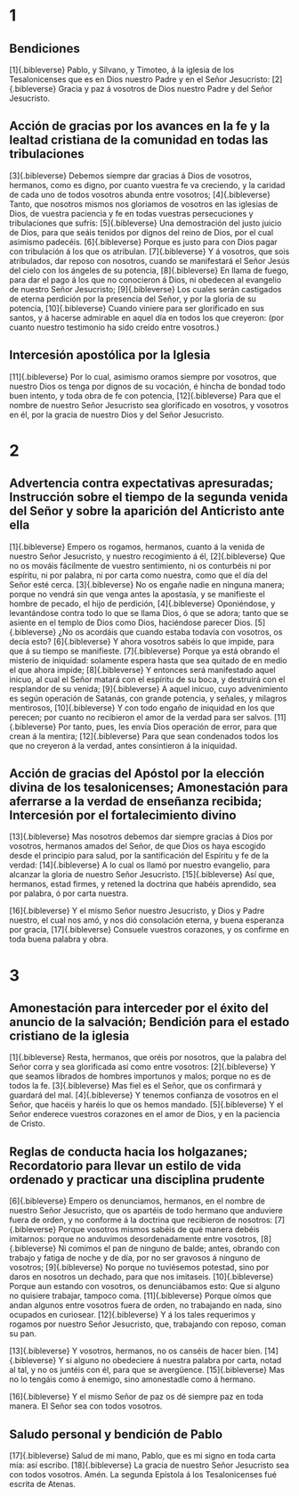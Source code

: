 # 1 
## Bendiciones
[1]{.bibleverse} Pablo, y Silvano, y Timoteo, á la iglesia de los Tesalonicenses que es en Dios nuestro Padre y en el Señor Jesucristo: 
[2]{.bibleverse} Gracia y paz á vosotros de Dios nuestro Padre y del Señor Jesucristo.

## Acción de gracias por los avances en la fe y la lealtad cristiana de la comunidad en todas las tribulaciones
 
[3]{.bibleverse} Debemos siempre dar gracias á Dios de vosotros, hermanos, como es digno, por cuanto vuestra fe va creciendo, y la caridad de cada uno de todos vosotros abunda entre vosotros; 
[4]{.bibleverse} Tanto, que nosotros mismos nos gloriamos de vosotros en las iglesias de Dios, de vuestra paciencia y fe en todas vuestras persecuciones y tribulaciones que sufrís: 
[5]{.bibleverse} Una demostración del justo juicio de Dios, para que seáis tenidos por dignos del reino de Dios, por el cual asimismo padecéis. 
[6]{.bibleverse} Porque es justo para con Dios pagar con tribulación á los que os atribulan. 
[7]{.bibleverse} Y á vosotros, que sois atribulados, dar reposo con nosotros, cuando se manifestará el Señor Jesús del cielo con los ángeles de su potencia, 
[8]{.bibleverse} En llama de fuego, para dar el pago á los que no conocieron á Dios, ni obedecen al evangelio de nuestro Señor Jesucristo; 
[9]{.bibleverse} Los cuales serán castigados de eterna perdición por la presencia del Señor, y por la gloria de su potencia, 
[10]{.bibleverse} Cuando viniere para ser glorificado en sus santos, y á hacerse admirable en aquel día en todos los que creyeron: (por cuanto nuestro testimonio ha sido creído entre vosotros.)

## Intercesión apostólica por la Iglesia
 
[11]{.bibleverse} Por lo cual, asimismo oramos siempre por vosotros, que nuestro Dios os tenga por dignos de su vocación, é hincha de bondad todo buen intento, y toda obra de fe con potencia, 
[12]{.bibleverse} Para que el nombre de nuestro Señor Jesucristo sea glorificado en vosotros, y vosotros en él, por la gracia de nuestro Dios y del Señor Jesucristo. 

# 2 
## Advertencia contra expectativas apresuradas; Instrucción sobre el tiempo de la segunda venida del Señor y sobre la aparición del Anticristo ante ella
[1]{.bibleverse} Empero os rogamos, hermanos, cuanto á la venida de nuestro Señor Jesucristo, y nuestro recogimiento á él, 
[2]{.bibleverse} Que no os mováis fácilmente de vuestro sentimiento, ni os conturbéis ni por espíritu, ni por palabra, ni por carta como nuestra, como que el día del Señor esté cerca. 
[3]{.bibleverse} No os engañe nadie en ninguna manera; porque no vendrá sin que venga antes la apostasía, y se manifieste el hombre de pecado, el hijo de perdición, 
[4]{.bibleverse} Oponiéndose, y levantándose contra todo lo que se llama Dios, ó que se adora; tanto que se asiente en el templo de Dios como Dios, haciéndose parecer Dios. 
[5]{.bibleverse} ¿No os acordáis que cuando estaba todavía con vosotros, os decía esto? 
[6]{.bibleverse} Y ahora vosotros sabéis lo que impide, para que á su tiempo se manifieste. 
[7]{.bibleverse} Porque ya está obrando el misterio de iniquidad: solamente espera hasta que sea quitado de en medio el que ahora impide; 
[8]{.bibleverse} Y entonces será manifestado aquel inicuo, al cual el Señor matará con el espíritu de su boca, y destruirá con el resplandor de su venida; 
[9]{.bibleverse} A aquel inicuo, cuyo advenimiento es según operación de Satanás, con grande potencia, y señales, y milagros mentirosos, 
[10]{.bibleverse} Y con todo engaño de iniquidad en los que perecen; por cuanto no recibieron el amor de la verdad para ser salvos. 
[11]{.bibleverse} Por tanto, pues, les envía Dios operación de error, para que crean á la mentira; 
[12]{.bibleverse} Para que sean condenados todos los que no creyeron á la verdad, antes consintieron á la iniquidad.

## Acción de gracias del Apóstol por la elección divina de los tesalonicenses; Amonestación para aferrarse a la verdad de enseñanza recibida; Intercesión por el fortalecimiento divino
 
[13]{.bibleverse} Mas nosotros debemos dar siempre gracias á Dios por vosotros, hermanos amados del Señor, de que Dios os haya escogido desde el principio para salud, por la santificación del Espíritu y fe de la verdad: 
[14]{.bibleverse} A lo cual os llamó por nuestro evangelio, para alcanzar la gloria de nuestro Señor Jesucristo. 
[15]{.bibleverse} Así que, hermanos, estad firmes, y retened la doctrina que habéis aprendido, sea por palabra, ó por carta nuestra.

 
[16]{.bibleverse} Y el mismo Señor nuestro Jesucristo, y Dios y Padre nuestro, el cual nos amó, y nos dió consolación eterna, y buena esperanza por gracia, 
[17]{.bibleverse} Consuele vuestros corazones, y os confirme en toda buena palabra y obra. 

# 3 
## Amonestación para interceder por el éxito del anuncio de la salvación; Bendición para el estado cristiano de la iglesia
[1]{.bibleverse} Resta, hermanos, que oréis por nosotros, que la palabra del Señor corra y sea glorificada así como entre vosotros: 
[2]{.bibleverse} Y que seamos librados de hombres importunos y malos; porque no es de todos la fe. 
[3]{.bibleverse} Mas fiel es el Señor, que os confirmará y guardará del mal. 
[4]{.bibleverse} Y tenemos confianza de vosotros en el Señor, que hacéis y haréis lo que os hemos mandado. 
[5]{.bibleverse} Y el Señor enderece vuestros corazones en el amor de Dios, y en la paciencia de Cristo.

## Reglas de conducta hacia los holgazanes; Recordatorio para llevar un estilo de vida ordenado y practicar una disciplina prudente
 
[6]{.bibleverse} Empero os denunciamos, hermanos, en el nombre de nuestro Señor Jesucristo, que os apartéis de todo hermano que anduviere fuera de orden, y no conforme á la doctrina que recibieron de nosotros: 
[7]{.bibleverse} Porque vosotros mismos sabéis de qué manera debéis imitarnos: porque no anduvimos desordenadamente entre vosotros, 
[8]{.bibleverse} Ni comimos el pan de ninguno de balde; antes, obrando con trabajo y fatiga de noche y de día, por no ser gravosos á ninguno de vosotros; 
[9]{.bibleverse} No porque no tuviésemos potestad, sino por daros en nosotros un dechado, para que nos imitaseis. 
[10]{.bibleverse} Porque aun estando con vosotros, os denunciábamos esto: Que si alguno no quisiere trabajar, tampoco coma. 
[11]{.bibleverse} Porque oímos que andan algunos entre vosotros fuera de orden, no trabajando en nada, sino ocupados en curiosear. 
[12]{.bibleverse} Y á los tales requerimos y rogamos por nuestro Señor Jesucristo, que, trabajando con reposo, coman su pan.

 
[13]{.bibleverse} Y vosotros, hermanos, no os canséis de hacer bien. 
[14]{.bibleverse} Y si alguno no obedeciere á nuestra palabra por carta, notad al tal, y no os juntéis con él, para que se avergüence. 
[15]{.bibleverse} Mas no lo tengáis como á enemigo, sino amonestadle como á hermano.

 
[16]{.bibleverse} Y el mismo Señor de paz os dé siempre paz en toda manera. El Señor sea con todos vosotros.

## Saludo personal y bendición de Pablo
 
[17]{.bibleverse} Salud de mi mano, Pablo, que es mi signo en toda carta mía: así escribo. 
[18]{.bibleverse} La gracia de nuestro Señor Jesucristo sea con todos vosotros. Amén. La segunda Epístola á los Tesalonicenses fué escrita de Atenas. 